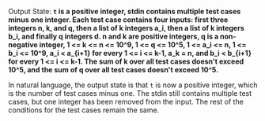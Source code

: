 Output State: **`t` is a positive integer, stdin contains multiple test cases minus one integer. Each test case contains four inputs: first three integers n, k, and q, then a list of k integers a_i, then a list of k integers b_i, and finally q integers d. n and k are positive integers, q is a non-negative integer, 1 <= k <= n <= 10^9, 1 <= q <= 10^5, 1 <= a_i <= n, 1 <= b_i <= 10^9, a_i < a_{i+1} for every 1 <= i <= k-1, a_k = n, and b_i < b_{i+1} for every 1 <= i <= k-1. The sum of k over all test cases doesn't exceed 10^5, and the sum of q over all test cases doesn't exceed 10^5.**

In natural language, the output state is that `t` is now a positive integer, which is the number of test cases minus one. The stdin still contains multiple test cases, but one integer has been removed from the input. The rest of the conditions for the test cases remain the same.